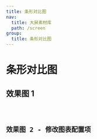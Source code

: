 ```yaml
---
title: 条形对比图
nav:
  title: 大屏素材库
  path: /screen
group:
  title: 条形对比图
---
```


# 条形对比图

## 效果图 1

<code src="../../../example/MultiHorizontalBarDemo/demo1.tsx" background="#040727">

## 效果图 2 - 修改图表配置项

<code src="../../../example/MultiHorizontalBarDemo/demo2.tsx" background="#040727">
